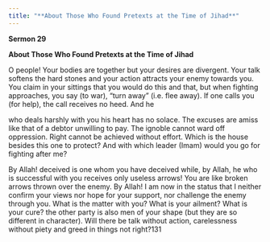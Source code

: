 ```yaml
---
title: "**About Those Who Found Pretexts at the Time of Jihad**" 
---
```

**Sermon 29**

**About Those Who Found Pretexts at the Time of Jihad**

O people\! Your bodies are together but your desires are divergent\. Your talk softens the hard stones and your action attracts your enemy towards you\. You claim in your sittings that you would do this and that, but when fighting approaches, you say \(to war\), “turn away” \(i\.e\. flee away\)\. If one calls you \(for help\), the call receives no heed\. And he

<a id="page400"></a>who deals harshly with you his heart has no solace\. The excuses are amiss like that of a debtor unwilling to pay\. The ignoble cannot ward off oppression\. Right cannot be achieved without effort\. Which is the house besides this one to protect? And with which leader \(Imam\) would you go for fighting after me?

By Allah\! deceived is one whom you have deceived while, by Allah, he who is successful with you receives only useless arrows\! You are like broken arrows thrown over the enemy\. By Allah\! I am now in the status that I neither confirm your views nor hope for your support, nor challenge the enemy through you\. What is the matter with you? What is your ailment? What is your cure? the other party is also men of your shape \(but they are so different in character\)\. Will there be talk without action, carelessness without piety and greed in things not right?131

